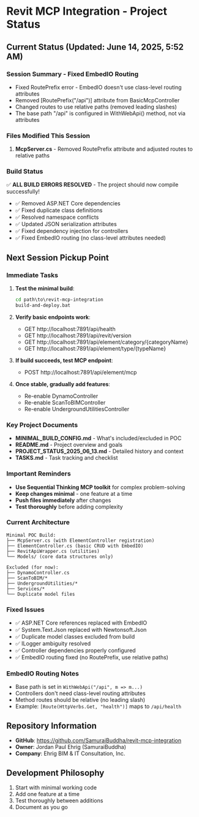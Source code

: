 # Revit MCP Integration - Project Status

## Current Status (Updated: June 14, 2025, 5:52 AM)

### Session Summary - Fixed EmbedIO Routing
- Fixed RoutePrefix error - EmbedIO doesn't use class-level routing attributes
- Removed [RoutePrefix("/api")] attribute from BasicMcpController
- Changed routes to use relative paths (removed leading slashes)
- The base path "/api" is configured in WithWebApi() method, not via attributes

### Files Modified This Session
1. **McpServer.cs** - Removed RoutePrefix attribute and adjusted routes to relative paths

### Build Status
✅ **ALL BUILD ERRORS RESOLVED** - The project should now compile successfully!
- ✅ Removed ASP.NET Core dependencies
- ✅ Fixed duplicate class definitions
- ✅ Resolved namespace conflicts
- ✅ Updated JSON serialization attributes
- ✅ Fixed dependency injection for controllers
- ✅ Fixed EmbedIO routing (no class-level attributes needed)

## Next Session Pickup Point

### Immediate Tasks
1. **Test the minimal build**:
   ```cmd
   cd path\to\revit-mcp-integration
   build-and-deploy.bat
   ```

2. **Verify basic endpoints work**:
   - GET http://localhost:7891/api/health
   - GET http://localhost:7891/api/revit/version
   - GET http://localhost:7891/api/element/category/{categoryName}
   - GET http://localhost:7891/api/element/type/{typeName}

3. **If build succeeds, test MCP endpoint**:
   - POST http://localhost:7891/api/element/mcp

4. **Once stable, gradually add features**:
   - Re-enable DynamoController
   - Re-enable ScanToBIMController
   - Re-enable UndergroundUtilitiesController

### Key Project Documents
- **MINIMAL_BUILD_CONFIG.md** - What's included/excluded in POC
- **README.md** - Project overview and goals
- **PROJECT_STATUS_2025_06_13.md** - Detailed history and context
- **TASKS.md** - Task tracking and checklist

### Important Reminders
- **Use Sequential Thinking MCP toolkit** for complex problem-solving
- **Keep changes minimal** - one feature at a time
- **Push files immediately** after changes
- **Test thoroughly** before adding complexity

### Current Architecture
```
Minimal POC Build:
├── McpServer.cs (with ElementController registration)
├── ElementController.cs (basic CRUD with EmbedIO)
├── RevitApiWrapper.cs (utilities)
└── Models/ (core data structures only)

Excluded (for now):
├── DynamoController.cs
├── ScanToBIM/*
├── UndergroundUtilities/*
├── Services/*
└── Duplicate model files
```

### Fixed Issues
- ✅ ASP.NET Core references replaced with EmbedIO
- ✅ System.Text.Json replaced with Newtonsoft.Json
- ✅ Duplicate model classes excluded from build
- ✅ ILogger ambiguity resolved
- ✅ Controller dependencies properly configured
- ✅ EmbedIO routing fixed (no RoutePrefix, use relative paths)

### EmbedIO Routing Notes
- Base path is set in `WithWebApi("/api", m => m...)`
- Controllers don't need class-level routing attributes
- Method routes should be relative (no leading slash)
- Example: `[Route(HttpVerbs.Get, "health")]` maps to `/api/health`

## Repository Information
- **GitHub**: https://github.com/SamuraiBuddha/revit-mcp-integration
- **Owner**: Jordan Paul Ehrig (SamuraiBuddha)
- **Company**: Ehrig BIM & IT Consultation, Inc.

## Development Philosophy
1. Start with minimal working code
2. Add one feature at a time
3. Test thoroughly between additions
4. Document as you go
